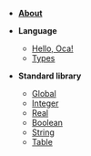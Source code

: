 * [**About**](/)
* **Language**
  * [Hello, Oca!](lang/helloworld)
  * [Types](lang/types)

* **Standard library**
  * [Global](stdlib/global)
  * [Integer](stdlib/integer)
  * [Real](stdlib/real)
  * [Boolean](stdlib/boolean)
  * [String](stdlib/string)
  * [Table](stdlib/table)
